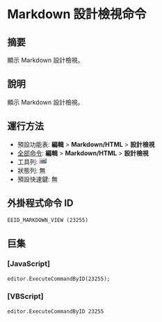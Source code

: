 # Markdown 設計檢視命令

## 摘要

顯示 Markdown 設計檢視。

## 說明

顯示 Markdown 設計檢視。

## 運行方法

- 預設功能表: **編輯** \> **Markdown/HTML** \> **設計檢視**
- [全部命令](../tools/all_commands): **編輯** \> **Markdown/HTML** \> **設計檢視**
- 工具列: ![](../../images/markdown_view.png)
- 狀態列: 無
- 預設快速鍵: 無

## 外掛程式命令 ID

```
EEID_MARKDOWN_VIEW (23255)
```

## 巨集

### \[JavaScript\]

```
editor.ExecuteCommandByID(23255);
```

### \[VBScript\]

```
editor.ExecuteCommandByID 23255
```
